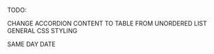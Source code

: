 TODO:

CHANGE ACCORDION CONTENT TO TABLE FROM UNORDERED LIST <br/>
GENERAL CSS STYLING <br/>

SAME DAY DATE
